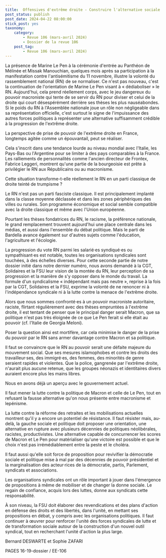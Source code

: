 ```yaml
---
title:  Offensives d'extrême droite - Construire l'alternative sociale et politique 
post_status: publish
post_date: 2024-04-22 08:00:00
stick_post: yes
taxonomy:
    category:
        - Revue 106 (mars-avril 2024)
        - Dossier de la revue 106
    post_tag:
        - Revue 106 (mars-avril 2024)
---
```




 La présence de Marine Le Pen à la cérémonie d'entrée au Panthéon de Mélinée et Missak Manouchian, quelques mois après sa participation à la manifestation contre l'antisémitisme du 11 novembre, illustre la volonté du rassemblement national (RN) de se normaliser. Ce n'est pas nouveau, c'est la continuation de l'orientation de Marine Le Pen visant à « dédiaboliser » le RN. Aujourd'hui, cela prend réellement corps, avec le jeu dangereux du pouvoir macroniste qui tente de se servir du RN pour diviser et celui de la droite qui court désespérément derrière ses thèses les plus nauséabondes. Si le poids du RN à l'Assemblée nationale joue un rôle non négligeable dans sa représentation officielle, c'est surtout le signe de l'impuissance des autres forces politiques à représenter une alternative suffisamment crédible à la progression de l'extrême droite. 

 La perspective de prise de pouvoir de l'extrême droite en France, longtemps agitée comme un épouvantail, peut se réaliser. 

 Cela s'inscrit dans une tendance lourde au niveau mondial avec l'Italie, les Pays-Bas ou l'Argentine pour se limiter à des pays comparables à la France. Les ralliements de personnalités comme l'ancien directeur de Frontex, Fabrice Leggeri, montrent qu'une partie de la bourgeoisie est prête à privilégier le RN aux Républicains ou au macronisme. 

 Cette situation transforme-t-elle réellement le RN en un parti classique de droite teinté de trumpisme ? 

 Le RN n'est pas un parti fasciste classique. Il est principalement implanté dans la classe moyenne déclassée et dans les zones périphériques des villes ou rurales. Son programme économique et social semble compatible avec la droite classique et même avec l'Union européenne. 

 Pourtant les thèses fondatrices du RN, le racisme, la préférence nationale, le grand remplacement trouvent aujourd'hui une place centrale dans les médias, et aussi dans l'ensemble du débat politique. Mais le parti de Bardella avance également sur d'autres sujets comme l'éducation, l'agriculture et l'écologie. 

 La progression du vote RN parmi les salarié·es syndiqué·es ou sympathisant·es est notable, toutes les organisations syndicales sont touchées, à des échelles diverses. Pour cette seconde partie de notre dossier initié dans notre dernier numéro, nous avons demandé à la CGT, Solidaires et la FSU leur vision de la montée du RN, leur perception de sa progression et la manière de s'y opposer dans le monde du travail. La formule d'un syndicalisme « indépendant mais pas neutre », reprise à la fois par la CGT, Solidaires et la FSU, exprime la volonté de ne renoncer ni à l'indépendance syndicale ni à la lutte contre la menace de l'extrême droite. 

 Alors que nous sommes confronté·es à un pouvoir macroniste autoritaire, raciste, flirtant régulièrement avec des thèses empruntées à l'extrême droite, il est tentant de penser que le principal danger serait Macron, que sa politique n'est pas très éloignée de ce que Le Pen ferait si elle était au pouvoir (cf. l'Italie de Georgia Meloni). 

 Poser la question ainsi est mortifère, car cela minimise le danger de la prise du pouvoir par le RN sans armer davantage contre Macron et sa politique. 

 Il faut se convaincre que le RN au pouvoir serait une défaite majeure du mouvement social. Que ses mesures islamophobes et contre les droits des travailleur·ses, des immigré·es, des femmes, des minorités de genre seraient rapides et violentes. Que la police, gangrenée par l'extrême droite, n'aurait plus aucune retenue, que les groupes néonazis et identitaires divers auraient encore plus les mains libres. 

 Nous en avons déjà un aperçu avec le gouvernement actuel. 

 Il faut mener la lutte contre la politique de Macron et celle de Le Pen, tout en refusant la fausse alternative qu'on nous présente entre macronisme et lepénisme. 

 La lutte contre la réforme des retraites et les mobilisations actuelles montrent qu'il y a encore un potentiel de résistance. Il faut résister mais, au-delà, la gauche sociale et politique doit proposer une orientation, une alternative en rupture avec plusieurs décennies de politiques néolibérales, racistes, productivistes. Une alternative capable de concurrencer les scores de Macron et Le Pen pour matérialiser qu'une victoire est possible et que le choix n'est pas irrémédiablement entre la peste et le choléra. 

 Il faut aussi qu'elle soit force de proposition pour revivifier la démocratie sociale et politique mise à mal par des décennies de pouvoir présidentiel et la marginalisation des acteur·rices de la démocratie, partis, Parlement, syndicats et associations. 

 Les organisations syndicales ont un rôle important à jouer dans l'émergence de propositions à même de mobiliser et de changer la donne sociale. Le regain de confiance, acquis lors des luttes, donne aux syndicats cette responsabilité. 

 À son niveau, la FSU doit élaborer des revendications et des plans d'action en défense des droits et des libertés, dans l'unité, en mettant ses propositions en débat, y compris avec les organisations politiques. Il faut continuer à œuvrer pour renforcer l'unité des forces syndicales de lutte et de transformation sociale autour de la construction d'un nouvel outil syndical, tout en recherchant l'unité d'action la plus large.  

 Bernard DESWARTE et Sophie ZAFARI 

 PAGES 16-19-dossier / EE-106 


